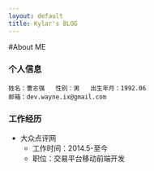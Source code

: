 ```yaml
---
layout: default
title: Kylar's BLOG
---
```


#About ME

### 个人信息
```
姓名：曹志强   性别：男   出生年月：1992.06
邮箱：dev.wayne.ix@gmail.com
```

### 工作经历

- 大众点评网
    - 工作时间：2014.5-至今
    - 职位：交易平台移动前端开发



